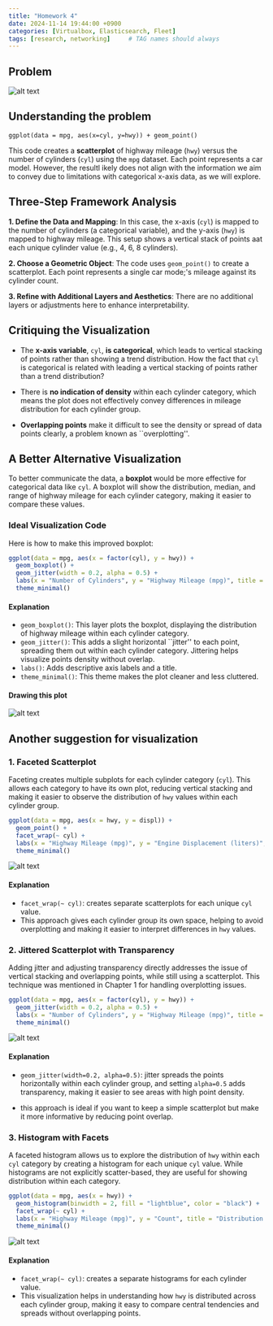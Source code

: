 ```yaml
---
title: "Homework 4"
date: 2024-11-14 19:44:00 +0900
categories: [Virtualbox, Elasticsearch, Fleet]
tags: [research, networking]     # TAG names should always 
---
```


## Problem 

![alt text](/assets/images2/homework04.png)

## Understanding the problem

`ggplot(data = mpg, aes(x=cyl, y=hwy)) + geom_point()`

This code creates a **scatterplot** of highway mileage (`hwy`) versus the number of cylinders (`cyl`) using the `mpg` dataset. Each point represents a car model. However, the resultl ikely does not align with the information we aim to convey due to limitations with categorical x-axis data, as we will explore.

## Three-Step Framework Analysis

**1. Define the Data and Mapping**: In this case, the x-axis (`cyl`) is mapped to the number of cylinders (a categorical variable), and the y-axis (`hwy`) is mapped to highway mileage. This setup shows a vertical stack of points aat each unique cylinder value (e.g., 4, 6, 8 cylinders).

**2. Choose a Geometric Object**: The code uses `geom_point()` to create a scatterplot. Each point represents a single car mode;'s mileage against its cylinder count.

**3. Refine with Additional Layers and Aesthetics**: There are no additional layers or adjustments here to enhance interpretability.

## Critiquing the Visualization

- The **x-axis variable**, `cyl`, **is categorical**, which leads to vertical stacking of points rather than showing a trend distribution. How the fact that `cyl` is categorical is related with leading a vertical stacking of points rather than a trend distribution?

- There is **no indication of density** within each cylinder category, which means the plot does not effectively convey differences in mileage distribution for each cylinder group.

- **Overlapping points** make it difficult to see the density or spread of data points clearly, a problem known as ``overplotting''.

## A Better Alternative Visualization

To better communicate the data, a **boxplot** would be more effective for categorical data like `cyl`. A boxplot will show the distribution, median, and range of highway mileage for each cylinder category, making it easier to compare these values.

### Ideal Visualization Code

Here is how to make this improved boxplot:

```r
ggplot(data = mpg, aes(x = factor(cyl), y = hwy)) +
  geom_boxplot() +
  geom_jitter(width = 0.2, alpha = 0.5) +
  labs(x = "Number of Cylinders", y = "Highway Mileage (mpg)", title = "Highway Mileage by Cylinder Count") +
  theme_minimal()
```

#### Explanation

- `geom_boxplot()`: This layer plots the boxplot, displaying the distribution of highway mileage within each cylinder category.
- `geom_jitter()`: This adds a slight horizontal ``jitter'' to each point, spreading them out within each cylinder category. Jittering helps visualize points density without overlap.
- `labs()`: Adds descriptive axis labels and a title.
- `theme_minimal()`: This theme makes the plot cleaner and less cluttered.

#### Drawing this plot

![alt text](/assets/images2/hand-draw.png)

## Another suggestion for visualization

### 1. Faceted Scatterplot

Faceting creates multiple subplots for each cylinder category (`cyl`). This allows each category to have its own plot, reducing vertical stacking and making it easier to observe the distribution of `hwy` values within each cylinder group.

```r
ggplot(data = mpg, aes(x = hwy, y = displ)) +
  geom_point() +
  facet_wrap(~ cyl) +
  labs(x = "Highway Mileage (mpg)", y = "Engine Displacement (liters)", title = "Highway Mileage by Cylinder Count") +
  theme_minimal()
```

![alt text](/assets/images2/faceted-scatterplot.png)

#### Explanation

- `facet_wrap(~ cyl)`: creates separate scatterplots for each unique `cyl` value.
- This approach gives each cylinder group its own space, helping to avoid overplotting and making it easier to interpret differences in `hwy` values.

### 2. Jittered Scatterplot with Transparency

Adding jitter and adjusting transparency directly addresses the issue of vertical stacking and overlapping points, while still using a scatterplot. This technique was mentioned in Chapter 1 for handling overplotting issues.

```r
ggplot(data = mpg, aes(x = factor(cyl), y = hwy)) +
  geom_jitter(width = 0.2, alpha = 0.5) +
  labs(x = "Number of Cylinders", y = "Highway Mileage (mpg)", title = "Highway Mileage by Cylinder Count with Jitter") +
  theme_minimal()
```

![alt text](/assets/images2/jittered-scatterplot.png)

#### Explanation

- `geom_jitter(width=0.2, alpha=0.5)`: jitter spreads the points horizontally within each cylinder group, and setting `alpha=0.5` adds transparency, making it easier to see areas with high point density.

- this approach is ideal if you want to keep a simple scatterplot but make it more informative by reducing point overlap.

### 3. Histogram with Facets

A faceted histogram allows us to explore the distribution of `hwy` within each `cyl` category by creating a histogram for each unique `cyl` value. While histograms are not explicitly scatter-based, they are useful for showing distribution within each category.

```r
ggplot(data = mpg, aes(x = hwy)) +
  geom_histogram(binwidth = 2, fill = "lightblue", color = "black") +
  facet_wrap(~ cyl) +
  labs(x = "Highway Mileage (mpg)", y = "Count", title = "Distribution of Highway Mileage by Cylinder Count") +
  theme_minimal()
```

![alt text](/assets/images2/histogram-with-facets.png)

#### Explanation

- `facet_wrap(~ cyl)`: creates a separate histograms for each cylinder value.
- This visualization helps in understanding how `hwy` is distributed across each cylinder group, making it easy to compare central tendencies and spreads without overlapping points.

